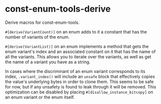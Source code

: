 # const-enum-tools-derive
Derive macros for const-enum-tools.

`#[derive(VariantCount)]` on an enum adds to it a constant that has the number of variants of the enum.

`#[derive(VariantList)]` on an enum implements a method that gets the enum variant's index and an associated constant on it that has the name of all the variants.
This allows you to iterate over the variants, as well as get the name of a variant you have as a string.

In cases where the discriminant of an enum variant corresponds to its index, `.variant_index()` will include an `unsafe` block that effectively copies
the value's underlying bytes in order to clone them. This seems to be safe for now, but if any unsafety is found to leak through it will be removed. This optimization can be disabled by placing
`#[disallow_instance_bitcopy]` on an enum variant or the enum itself.
